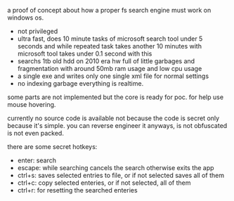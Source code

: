 a proof of concept about how a proper fs search engine must work on windows os.

- not privileged
- ultra fast, does 10 minute tasks of microsoft search tool under 5 seconds and while repeated task takes another 10 minutes with microsoft tool takes under 0.1 second with this
- searchs 1tb old hdd on 2010 era hw full of little garbages and fragmentation with around 50mb ram usage and low cpu usage
- a single exe and writes only one single xml file for normal settings
- no indexing garbage everything is realtime.

some parts are not implemented but the core is ready for poc. for help use mouse hovering.

currently no source code is available not because the code is secret only because it's simple. you can reverse engineer it anyways, is not obfuscated is not even packed.

there are some secret hotkeys:
- enter: search
- escape: while searching cancels the search otherwise exits the app
- ctrl+s: saves selected entries to file, or if not selected saves all of them
- ctrl+c: copy selected enteries, or if not selected, all of them
- ctrl+r: for resetting the searched enteries
